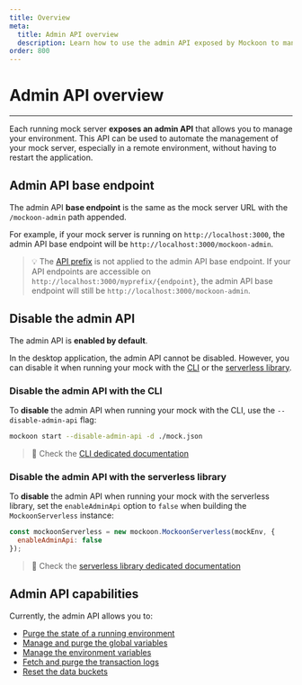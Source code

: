 ```yaml
---
title: Overview
meta:
  title: Admin API overview
  description: Learn how to use the admin API exposed by Mockoon to manage your environments, routes, and responses
order: 800
---
```


# Admin API overview

---

Each running mock server **exposes an admin API** that allows you to manage your environment. This API can be used to automate the management of your mock server, especially in a remote environment, without having to restart the application.

## Admin API base endpoint

The admin API **base endpoint** is the same as the mock server URL with the `/mockoon-admin` path appended.

For example, if your mock server is running on `http://localhost:3000`, the admin API base endpoint will be `http://localhost:3000/mockoon-admin`.

> 💡 The [API prefix](docs:server-configuration/port-prefix) is not applied to the admin API base endpoint. If your API endpoints are accessible on `http://localhost:3000/myprefix/{endpoint}`, the admin API base endpoint will still be `http://localhost:3000/mockoon-admin`.

## Disable the admin API

The admin API is **enabled by default**.

In the desktop application, the admin API cannot be disabled. However, you can disable it when running your mock with the [CLI](/cli/) or the [serverless library](/serverless/).

### Disable the admin API with the CLI

To **disable** the admin API when running your mock with the CLI, use the `--disable-admin-api` flag:

```bash
mockoon start --disable-admin-api -d ./mock.json
```

> 📘 Check the [CLI dedicated documentation](https://github.com/mockoon/mockoon/tree/main/packages/cli#readme)

### Disable the admin API with the serverless library

To **disable** the admin API when running your mock with the serverless library, set the `enableAdminApi` option to `false` when building the `MockoonServerless` instance:

```javascript
const mockoonServerless = new mockoon.MockoonServerless(mockEnv, {
  enableAdminApi: false
});
```

> 📘 Check the [serverless library dedicated documentation](https://github.com/mockoon/mockoon/tree/main/packages/serverless#readme)

## Admin API capabilities

Currently, the admin API allows you to:

- [Purge the state of a running environment](docs:admin-api/server-state)
- [Manage and purge the global variables](docs:admin-api/global-variables)
- [Manage the environment variables](docs:admin-api/environment-variables)
- [Fetch and purge the transaction logs](docs:admin-api/transaction-logs)
- [Reset the data buckets](docs:admin-api/data-buckets)
